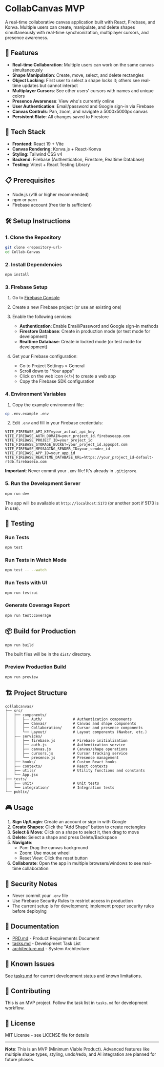 # CollabCanvas MVP

A real-time collaborative canvas application built with React, Firebase, and Konva. Multiple users can create, manipulate, and delete shapes simultaneously with real-time synchronization, multiplayer cursors, and presence awareness.

## 🎯 Features

- **Real-time Collaboration**: Multiple users can work on the same canvas simultaneously
- **Shape Manipulation**: Create, move, select, and delete rectangles
- **Object Locking**: First user to select a shape locks it; others see real-time updates but cannot interact
- **Multiplayer Cursors**: See other users' cursors with names and unique colors
- **Presence Awareness**: View who's currently online
- **User Authentication**: Email/password and Google sign-in via Firebase
- **Canvas Controls**: Pan, zoom, and navigate a 5000x5000px canvas
- **Persistent State**: All changes saved to Firestore

## 🚀 Tech Stack

- **Frontend**: React 19 + Vite
- **Canvas Rendering**: Konva.js + React-Konva
- **Styling**: Tailwind CSS v4
- **Backend**: Firebase (Authentication, Firestore, Realtime Database)
- **Testing**: Vitest + React Testing Library

## 📋 Prerequisites

- Node.js (v18 or higher recommended)
- npm or yarn
- Firebase account (free tier is sufficient)

## 🛠️ Setup Instructions

### 1. Clone the Repository

```bash
git clone <repository-url>
cd Collab-Canvas
```

### 2. Install Dependencies

```bash
npm install
```

### 3. Firebase Setup

1. Go to [Firebase Console](https://console.firebase.google.com/)
2. Create a new Firebase project (or use an existing one)
3. Enable the following services:
   - **Authentication**: Enable Email/Password and Google sign-in methods
   - **Firestore Database**: Create in production mode (or test mode for development)
   - **Realtime Database**: Create in locked mode (or test mode for development)

4. Get your Firebase configuration:
   - Go to Project Settings > General
   - Scroll down to "Your apps"
   - Click on the web icon (</>) to create a web app
   - Copy the Firebase SDK configuration

### 4. Environment Variables

1. Copy the example environment file:
```bash
cp .env.example .env
```

2. Edit `.env` and fill in your Firebase credentials:
```env
VITE_FIREBASE_API_KEY=your_actual_api_key
VITE_FIREBASE_AUTH_DOMAIN=your_project_id.firebaseapp.com
VITE_FIREBASE_PROJECT_ID=your_project_id
VITE_FIREBASE_STORAGE_BUCKET=your_project_id.appspot.com
VITE_FIREBASE_MESSAGING_SENDER_ID=your_sender_id
VITE_FIREBASE_APP_ID=your_app_id
VITE_FIREBASE_REALTIME_DATABASE_URL=https://your_project_id-default-rtdb.firebaseio.com
```

**Important**: Never commit your `.env` file! It's already in `.gitignore`.

### 5. Run the Development Server

```bash
npm run dev
```

The app will be available at `http://localhost:5173` (or another port if 5173 is in use).

## 🧪 Testing

### Run Tests

```bash
npm test
```

### Run Tests in Watch Mode

```bash
npm test -- --watch
```

### Run Tests with UI

```bash
npm run test:ui
```

### Generate Coverage Report

```bash
npm run test:coverage
```

## 📦 Build for Production

```bash
npm run build
```

The built files will be in the `dist/` directory.

### Preview Production Build

```bash
npm run preview
```

## 🏗️ Project Structure

```
collabcanvas/
├── src/
│   ├── components/
│   │   ├── Auth/              # Authentication components
│   │   ├── Canvas/            # Canvas and shape components
│   │   ├── Collaboration/     # Cursor and presence components
│   │   └── Layout/            # Layout components (Navbar, etc.)
│   ├── services/
│   │   ├── firebase.js        # Firebase initialization
│   │   ├── auth.js            # Authentication service
│   │   ├── canvas.js          # Canvas/shape operations
│   │   ├── cursors.js         # Cursor tracking service
│   │   └── presence.js        # Presence management
│   ├── hooks/                 # Custom React hooks
│   ├── contexts/              # React contexts
│   ├── utils/                 # Utility functions and constants
│   └── App.jsx
├── tests/
│   ├── unit/                  # Unit tests
│   └── integration/           # Integration tests
└── public/
```

## 🎮 Usage

1. **Sign Up/Login**: Create an account or sign in with Google
2. **Create Shapes**: Click the "Add Shape" button to create rectangles
3. **Select & Move**: Click on a shape to select it, then drag to move
4. **Delete**: Select a shape and press Delete/Backspace
5. **Navigate**: 
   - Pan: Drag the canvas background
   - Zoom: Use mouse wheel
   - Reset View: Click the reset button
6. **Collaborate**: Open the app in multiple browsers/windows to see real-time collaboration

## 🔐 Security Notes

- Never commit your `.env` file
- Use Firebase Security Rules to restrict access in production
- The current setup is for development; implement proper security rules before deploying

## 📄 Documentation

- [PRD.md](./PRD.md) - Product Requirements Document
- [tasks.md](./tasks.md) - Development Task List
- [architecture.md](./architecture.md) - System Architecture

## 🐛 Known Issues

See [tasks.md](./tasks.md) for current development status and known limitations.

## 🤝 Contributing

This is an MVP project. Follow the task list in `tasks.md` for development workflow.

## 📝 License

MIT License - see LICENSE file for details

---

**Note**: This is an MVP (Minimum Viable Product). Advanced features like multiple shape types, styling, undo/redo, and AI integration are planned for future phases.
